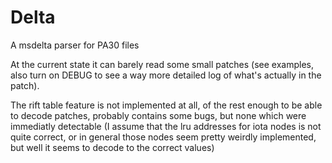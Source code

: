 # Delta

A msdelta parser for PA30 files

At the current state it can barely read some small patches (see examples,
also turn on DEBUG to see a way more detailed log of what's actually in the
patch).

The rift table feature is not implemented at all, of the rest enough to be
able to decode patches, probably contains some bugs, but none which were
immediatly detectable (I assume that the lru addresses for iota nodes is
not quite correct, or in general those nodes seem pretty weirdly implemented,
but well it seems to decode to the correct values)
